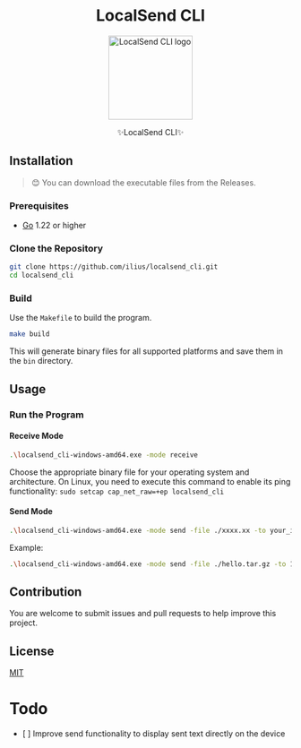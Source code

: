 <div align="center">
<h1>LocalSend CLI</h1>
  <img src="doc/images/image.png" alt="LocalSend CLI logo" width="150" height="150">
  <p>✨LocalSend CLI✨</p>
</div>

## Installation

> 😊 You can download the executable files from the Releases.

### Prerequisites

- [Go](https://golang.org/dl/) 1.22 or higher

### Clone the Repository

```sh
git clone https://github.com/ilius/localsend_cli.git
cd localsend_cli
```

### Build

Use the `Makefile` to build the program.

```sh
make build
```

This will generate binary files for all supported platforms and save them in the `bin` directory.

## Usage

### Run the Program

#### Receive Mode

```sh
.\localsend_cli-windows-amd64.exe -mode receive
```

Choose the appropriate binary file for your operating system and architecture.
On Linux, you need to execute this command to enable its ping functionality:
`sudo setcap cap_net_raw=+ep localsend_cli`

#### Send Mode

```sh
.\localsend_cli-windows-amd64.exe -mode send -file ./xxxx.xx -to your_ip
```

Example:

```sh
.\localsend_cli-windows-amd64.exe -mode send -file ./hello.tar.gz -to 192.168.3.199
```

## Contribution

You are welcome to submit issues and pull requests to help improve this project.

## License

[MIT](LICENSE)

# Todo

- \[ \] Improve send functionality to display sent text directly on the device
